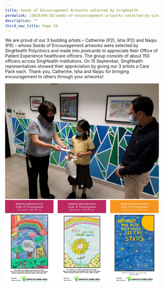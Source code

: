 ```yaml
---
title: Seeds of Encouragement Artworks selected by SingHealth
permalink: /2020/09/18/seeds-of-encouragement-artworks-selected-by-singhealth/
description: ""
third_nav_title: Page 10
---
```


<p>We are proud of our 3 budding artists &ndash; Catherine (P2), Isha (P2) and Naqiu (P6) &ndash; whose Seeds of Encouragement artworks were selected by SingHealth Polyclinics and made into postcards to appreciate their Office of Patient Experience healthcare officers. The group consists of about 150 officers across SingHealth institutions. On 15 September, SingHealth representatives showed their appreciation by giving our 3 artists a Care Pack each. Thank you, Catherine, Isha and Naqiu for bringing encouragement to others through your artworks!</p>
<img src="/images/20200915_102011-1024x768.jpg"><br>
<img src="/images/seedsofencouragement.png">

